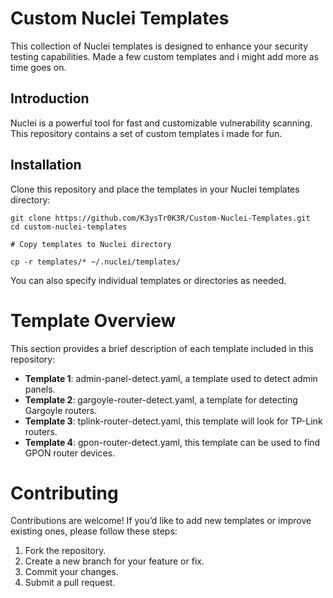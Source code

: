 # Custom Nuclei Templates

This collection of Nuclei templates is designed to enhance your security testing capabilities. Made a few custom templates and i might add more as time goes on.

## Introduction

Nuclei is a powerful tool for fast and customizable vulnerability scanning. This repository contains a set of custom templates i made for fun.

## Installation

Clone this repository and place the templates in your Nuclei templates directory:

```
git clone https://github.com/K3ysTr0K3R/Custom-Nuclei-Templates.git
cd custom-nuclei-templates

# Copy templates to Nuclei directory

cp -r templates/* ~/.nuclei/templates/
```

You can also specify individual templates or directories as needed.

# Template Overview

This section provides a brief description of each template included in this repository:

- **Template 1**: admin-panel-detect.yaml, a template used to detect admin panels.
- **Template 2**: gargoyle-router-detect.yaml, a template for detecting Gargoyle routers.
- **Template 3**: tplink-router-detect.yaml, this template will look for TP-Link routers.
- **Template 4**: gpon-router-detect.yaml, this template can be used to find GPON router devices.

# Contributing

Contributions are welcome! If you’d like to add new templates or improve existing ones, please follow these steps:

1. Fork the repository.
2. Create a new branch for your feature or fix.
3. Commit your changes.
4. Submit a pull request.
